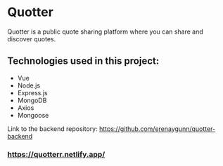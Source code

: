 # Quotter
Quotter is a public quote sharing platform where you can share and discover quotes.

## Technologies used in this project:
- Vue
- Node.js
- Express.js
- MongoDB
- Axios
- Mongoose

Link to the backend repository: https://github.com/erenaygunn/quotter-backend

### https://quotterr.netlify.app/
